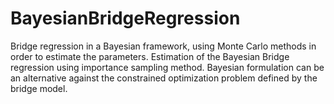 # BayesianBridgeRegression
Bridge regression in a Bayesian framework,  using Monte Carlo methods in order to estimate the parameters. 
Estimation of the Bayesian Bridge regression using importance sampling method.
Bayesian formulation can be an alternative against the constrained optimization problem
defined by the bridge model.
